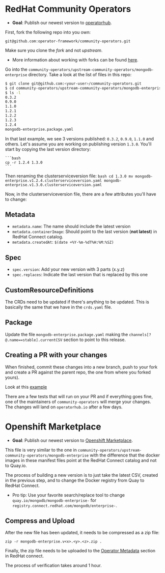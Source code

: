# RedHat Community Operators

* **Goal**: Publish our newest version to [operatorhub](https://operatorhub.io).

First, fork the following repo into you own:

    git@github.com:operator-framework/community-operators.git

Make sure you clone the *fork* and not *upstream*.

* More information about working with forks can be found
[here](https://help.github.com/en/articles/fork-a-repo).

Go into the
`community-operators/upstream-community-operators/mongodb-enterprise`
directory. Take a look at the list of files in this repo:

``` bash
$ git clone git@github.com:<your-user>/community-operators.git
$ cd community-operators/upstream-community-operators/mongodb-enterprise
$ ls -l
0.3.2
0.9.0
1.1.0
1.2.1
1.2.2
1.2.3
1.2.4
mongodb-enterprise.package.yaml
```

In that last example, we see 3 versions published: `0.3.2`, `0.9.0`,
`1.1.0` and others. Let's assume you are working on publishing version
`1.3.0`. You'll start by copying the last version directory:

    ```bash
    cp -r 1.2.4 1.3.0
    ```

Then renaming the clusterserviceversion file:
    ```bash
    cd 1.3.0
    mv mongodb-enterprise.v1.2.4.clusterserviceversion.yaml mongodb-enterprise.v1.3.0.clusterserviceversion.yaml
    ```


Now, in the clusterserviceversion file, there are a few attributes you'll have to change:

## Metadata

* `metadata.name`: The name should include the latest version
* `metadata.containerImage`: Should point to the last version (**not latest**) in RedHat Connect catalog.
* `metadata.createdAt`: `$(date +%Y-%m-%dT%H:%M:%SZ)`

## Spec

* `spec.version`: Add your new version with 3 parts (x.y.z)
* `spec.replaces`: Indicate the last version that is replaced by this one

## CustomResourceDefinitions

The CRDs need to be updated if there's anything to be updated. This is basically the
same that we have in the `crds.yaml` file.

## Package

Update the file `mongodb-enterprise.package.yaml` making the
`channels[?@.name==stable].currentCSV` section to point to this release.

## Creating a PR with your changes

When finished, commit these changes into a new branch, push to your
fork and create a PR against the parent repo, the one from where you forked yours).

Look at this [example](https://github.com/operator-framework/community-operators/pull/540)

There are a few tests that will run on your PR and if everything goes
fine, one of the maintainers of `community-operators` will merge your
changes. The changes will land on `operatorhub.io` after a few days.

# Openshift Marketplace

* **Goal**: Publish our newest version to [Openshift Marketplace](https://www.openshift.com/).

This file is very similar to the one in
`community-operators/upstream-community-operators/mongodb-enterprise`
with the difference that the docker images in these manifest files
point at the RedHat Connect catalog and not to Quay.io.

The process of building a new version is to just take the latest CSV,
created in the previous step, and to change the Docker registry from
Quay to RedHat Connect.

* Pro tip: Use your favorite search/replace tool to change
  `quay.io/mongodb/mongodb-enterprise-` for
  `registry.connect.redhat.com/mongodb/enterprise-`.

## Compress and Upload

After the new file has been updated, it needs to be compressed as a zip
file:

    zip -r mongodb-enterprise.v<x>.<y>.<z>.zip .

Finally, the zip file needs to be uploaded to the [Operator
Metadata](https://connect.redhat.com/project/850021/operator-metadata)
section in RedHat connect.

The process of verification takes around 1 hour.
